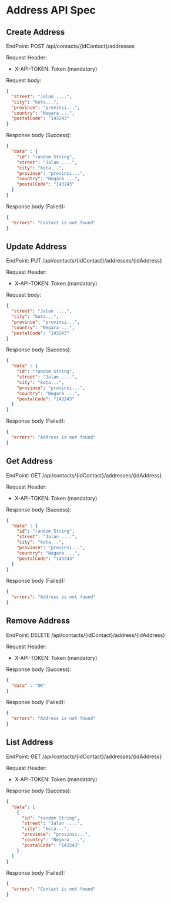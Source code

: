   # Address API Spec

## Create Address
EndPoint: POST /api/contacts/{idContact}/addresses

Request Header:

- X-API-TOKEN: Token (mandatory)

Request body:
```json
{
  "street": "Jalan ....",
  "city": "kota...",
  "province": "provinsi...",
  "country": "Negara ...",
  "postalCode": "143243"
}
```

Response body (Success):

```json
{
  "data" : {
    "id": "random String",
    "street": "Jalan ....",
    "city": "kota...",
    "province": "provinsi...",
    "country": "Negara ...",
    "postalCode": "143243"
  }
}
```

Response body (Failed):

```json
{
  "errors": "Contact is not found"
}
```

## Update Address
EndPoint: PUT /api/contacts/{idContact}/addresses/{idAddress}

Request Header:

- X-API-TOKEN: Token (mandatory)

Request body:
```json
{
  "street": "Jalan ....",
  "city": "kota...",
  "province": "provinsi...",
  "country": "Negara ...",
  "postalCode": "143243"
}
```

Response body (Success):

```json
{
  "data" : {
    "id": "random String",
    "street": "Jalan ....",
    "city": "kota...",
    "province": "provinsi...",
    "country": "Negara ...",
    "postalCode": "143243"
  }
}
```
Response body (Failed):

```json
{
  "errors": "Address is not found"
}
```

## Get Address
EndPoint: GET /api/contacts/{idContact}/addresses/{idAddress}

Request Header:

- X-API-TOKEN: Token (mandatory)

Response body (Success):

```json
{
  "data" : {
    "id": "random String",
    "street": "Jalan ....",
    "city": "kota...",
    "province": "provinsi...",
    "country": "Negara ...",
    "postalCode": "143243"
  }
}
```
Response body (Failed):

```json
{
  "errors": "Address is not found"
}
```

## Remove Address
EndPoint: DELETE /api/contacts/{idContact}/address/{idAddress}

Request Header:

- X-API-TOKEN: Token (mandatory)

Response body (Success):

```json
{
  "data" : "OK"
}
```
Response body (Failed):

```json
{
  "errors": "Address is not found"
}
```
## List Address
EndPoint: GET /api/contacts/{idContact}/addresses/{idAddress}

Request Header:

- X-API-TOKEN: Token (mandatory)

Response body (Success):
```json
{
  "data": [
    {
      "id": "random String",
      "street": "Jalan ....",
      "city": "kota...",
      "province": "provinsi...",
      "country": "Negara ...",
      "postalCode": "143243"
    }
  ]
}
```

Response body (Failed):
```json
{
  "errors": "Contact is not found"
}
```